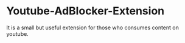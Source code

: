 # Youtube-AdBlocker-Extension

It is a small but useful extension for those who consumes content on youtube.

